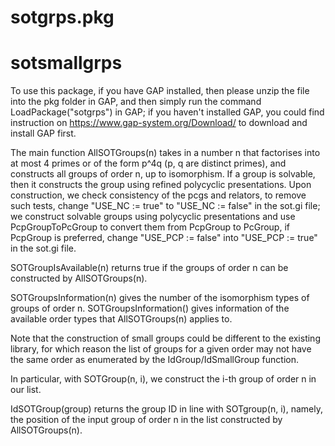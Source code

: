 # sotgrps.pkg
# sotsmallgrps

To use this package, if you have GAP installed, then please unzip the file into the pkg folder in GAP, and then simply run the command LoadPackage("sotgrps") in GAP; if you haven't installed GAP, you could find instruction on https://www.gap-system.org/Download/ to download and install GAP first.

The main function AllSOTGroups(n) takes in a number n that factorises into at most 4 primes or of the form p^4q (p, q are distinct primes), and constructs all groups of order n, up to isomorphism. If a group is solvable, then it constructs the group using refined polycyclic presentations. Upon construction, we check consistency of the pcgs and relators, to remove such tests, change "USE_NC := true" to "USE_NC := false" in the sot.gi file; we construct solvable groups using polycyclic presentations and use PcpGroupToPcGroup to convert them from PcpGroup to PcGroup, if PcpGroup is preferred, change "USE_PCP := false" into "USE_PCP := true" in the sot.gi file.

SOTGroupIsAvailable(n) returns true if the groups of order n can be constructed by AllSOTGroups(n).

SOTGroupsInformation(n) gives the number of the isomorphism types of groups of order n.
SOTGroupsInformation() gives information of the available order types that AllSOTGroups(n) applies to.

Note that the construction of small groups could be different to the existing library, for which reason the list of groups for a given order may not have the same order as enumerated by the IdGroup/IdSmallGroup function.

In particular, with SOTGroup(n, i), we construct the i-th group of order n in our list.

IdSOTGroup(group) returns the group ID in line with SOTgroup(n, i), namely, the position of the input group of order n in the list constructed by AllSOTGroups(n).
